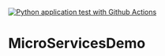 [![Python application test with Github Actions](https://github.com/MRWilliamsGit/MicroServicesDemo/actions/workflows/main.yml/badge.svg)](https://github.com/MRWilliamsGit/MicroServicesDemo/actions/workflows/main.yml)

# MicroServicesDemo
